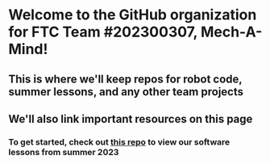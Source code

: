 # Welcome to the GitHub organization for FTC Team #202300307, Mech-A-Mind!

## This is where we'll keep repos for robot code, summer lessons, and any other team projects

## We'll also link important resources on this page

### To get started, check out [this repo](https://github.com/ftc202300307/preseason-2023) to view our software lessons from summer 2023
